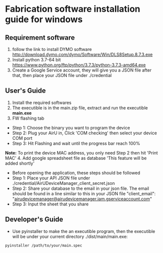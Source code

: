 # Fabrication software installation guide for windows

## Requirement software
1. follow the link to install DYMO software
http://download.dymo.com/dymo/Software/Win/DLS8Setup.8.7.3.exe
2. Install python 3.7-64 bit https://www.python.org/ftp/python/3.7.3/python-3.7.3-amd64.exe
3. Create a Google Service account, they will give you a JSON file after that, then place your JSON file under ./credential 

## User's Guide
1. Install the required softwares
2. The executible is in the main.zip file, extract and run the executible **main.exe**
3. FW flashing tab
- Step 1: Choose the binary you want to program the device
- Step 2: Plug your AirU in, Click 'COM checking' then select your device COM port
- Step 3: Hit Flashing and wait until the progress bar reach 100%

**Note:** To print the device MAC address, you only need Step 2 then hit 'Print MAC'
4. Add google spreadsheet file as database
'This feature will be added shortly'
- Before opening the application, these steps should be followed
- Step 1: Place your API JSON file under ./credential/AirUDeviceManager_client_secret.json
- Step 2: Share your database to the email in your json file. The email should be found in a line similar to this in your JSON file 
"client_email": "airudevicemanager@airudevicemanager.iam.gserviceaccount.com"
- Step 3: Input the sheet that you share

## Developer's Guide
- Use pyinstaller to make the an executible program, then the executible will be under your current directory ./dist/main/main.exe:
~~~
pyinstaller /path/to/your/main.spec
~~~
